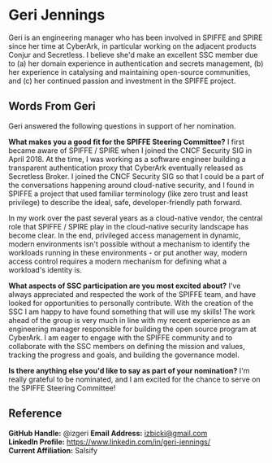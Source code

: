 # Geri Jennings
Geri is an engineering manager who has been involved in SPIFFE and SPIRE since her time at CyberArk, in particular working on the adjacent products Conjur and Secretless. I believe she'd make an excellent SSC member due to (a) her domain experience in authentication and secrets management, (b) her experience in catalysing and maintaining open-source communities, and (c) her continued passion and investment in the SPIFFE project.

## Words From Geri
Geri answered the following questions in support of her nomination.

**What makes you a good fit for the SPIFFE Steering Committee?**
I first became aware of SPIFFE / SPIRE when I joined the CNCF Security SIG in April 2018. At the time, I was working as a software engineer building a transparent authentication proxy that CyberArk eventually released as Secretless Broker. I joined the CNCF Security SIG so that I could be a part of the conversations happening around cloud-native security, and I found in SPIFFE a project that used familiar terminology (like zero trust and least privilege) to describe the ideal, safe, developer-friendly path forward.

In my work over the past several years as a cloud-native vendor, the central role that SPIFFE / SPIRE play in the cloud-native security landscape has become clear. In the end, privileged access management in dynamic, modern environments isn't possible without a mechanism to identify the workloads running in these environments - or put another way, modern access control requires a modern mechanism for defining what a workload's identity is.

**What aspects of SSC participation are you most excited about?**
I've always appreciated and respected the work of the SPIFFE team, and have looked for opportunities to personally contribute. With the creation of the SSC I am happy to have found something that will use my skills! The work ahead of the group is very much in line with my recent experience as an engineering manager responsible for building the open source program at CyberArk. I am eager to engage with the SPIFFE community and to collaborate with the SSC members on defining the mission and values, tracking the progress and goals, and building the governance model.

**Is there anything else you'd like to say as part of your nomination?**
I'm really grateful to be nominated, and I am excited for the chance to serve on the SPIFFE Steering Committee!

## Reference
**GitHub Handle:** @izgeri
**Email Address:** izbicki@gmail.com  
**LinkedIn Profile:** https://www.linkedin.com/in/geri-jennings/  
**Current Affiliation:** Salsify  

